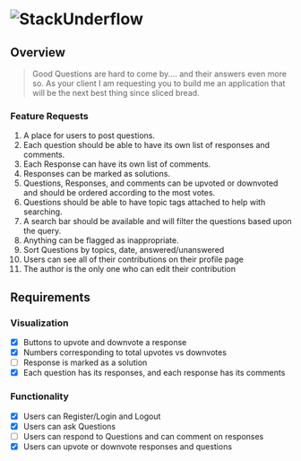 ![StackUnderflow](https://github.com/BoiseCodeWorks/stackunderflow/blob/master/assets/img/stackunderflow-alt.png?raw=true)
================================================

Overview
------------------------

> Good Questions are hard to come by.... and their answers even more so. As your client I am requesting you to build me an application that will be the next best thing since sliced bread. 

### Feature Requests

1. A place for users to post questions.
2. Each question should be able to have its own list of responses and comments. 
3. Each Response can have its own list of comments.
4. Responses can be marked as solutions.
5. Questions, Responses, and comments can be upvoted or downvoted and should be ordered according to the most votes.
6. Questions should be able to have topic tags attached to help with searching.
7. A search bar should be available and will filter the questions based upon the query.
8. Anything can be flagged as inappropriate.
9. Sort Questions by topics, date, answered/unanswered
10. Users can see all of their contributions on their profile page
11. The author is the only one who can edit their contribution

## Requirements

### Visualization
- [X] Buttons to upvote and downvote a response
- [X] Numbers corresponding to total upvotes vs downvotes
- [ ] Response is marked as a solution
- [X] Each question has its responses, and each response has its comments

### Functionality
- [X] Users can Register/Login and Logout
- [X] Users can ask Questions
- [ ] Users can respond to Questions and can comment on responses
- [X] Users can upvote or downvote responses and questions